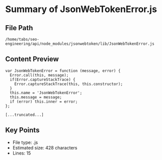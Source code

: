 # Summary of JsonWebTokenError.js
  
## File Path
`/home/tabs/seo-engineering/api/node_modules/jsonwebtoken/lib/JsonWebTokenError.js`

## Content Preview
```
var JsonWebTokenError = function (message, error) {
  Error.call(this, message);
  if(Error.captureStackTrace) {
    Error.captureStackTrace(this, this.constructor);
  }
  this.name = 'JsonWebTokenError';
  this.message = message;
  if (error) this.inner = error;
};

[...truncated...]
```

## Key Points
- File type: .js
- Estimated size: 428 characters
- Lines: 15
